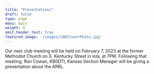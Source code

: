 ```yaml
---
title: "Presentations"
draft: false
type: page
menu: main
weight: 4
omit_header_text: true
featured_image: '/images/IARCCoverPhoto.jpg'
---
```


Our next club meeting will be held on February 7, 2023 at the former Methodist Church on S. Kentucky Street in Iola, at 7PM.  Following that meeting, Ron Cowan, KB0DTI, Kansas Section Manager will be giving a presentation about the ARRL.